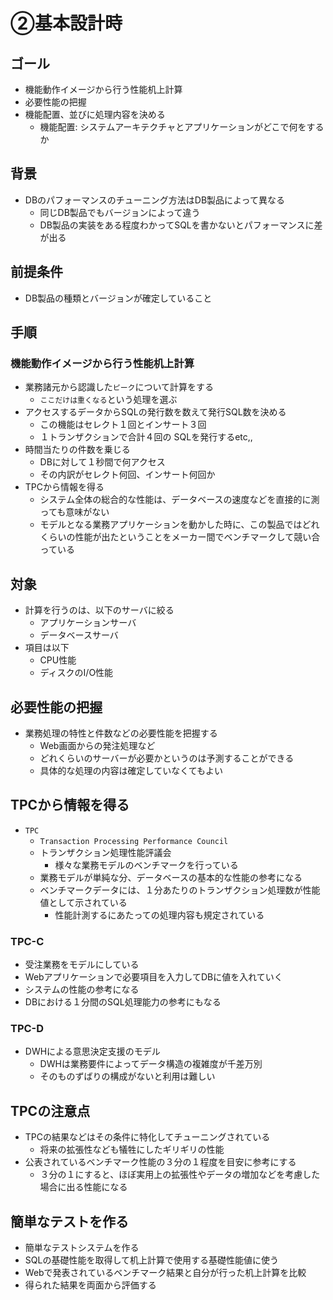 # ②基本設計時

## ゴール

* 機能動作イメージから行う性能机上計算
* 必要性能の把握
* 機能配置、並びに処理内容を決める
    * 機能配置: システムアーキテクチャとアプリケーションがどこで何をするか
    
## 背景

* DBのパフォーマンスのチューニング方法はDB製品によって異なる
    * 同じDB製品でもバージョンによって違う
    * DB製品の実装をある程度わかってSQLを書かないとパフォーマンスに差が出る

## 前提条件

* DB製品の種類とバージョンが確定していること

## 手順

### 機能動作イメージから行う性能机上計算

* 業務諸元から認識した`ピーク`について計算をする
    * `ここだけは重くなる`という処理を選ぶ
* アクセスするデータからSQLの発行数を数えて発行SQL数を決める
    * この機能はセレクト１回とインサート３回
    * １トランザクションで合計４回の SQLを発行するetc,,
* 時間当たりの件数を乗じる
    * DBに対して１秒間で何アクセス
    * その内訳がセレクト何回、インサート何回か
* TPCから情報を得る
    * システム全体の総合的な性能は、データベースの速度などを直接的に測っても意味がない
    * モデルとなる業務アプリケーションを動かした時に、この製品ではどれくらいの性能が出たということをメーカー間でベンチマークして競い合っている

## 対象    

* 計算を行うのは、以下のサーバに絞る
    * アプリケーションサーバ
    * データベースサーバ
* 項目は以下
    * CPU性能
    * ディスクのI/O性能

## 必要性能の把握

* 業務処理の特性と件数などの必要性能を把握する
    * Web画面からの発注処理など
    * どれくらいのサーバーが必要かというのは予測することができる
    * 具体的な処理の内容は確定していなくてもよい

## TPCから情報を得る

* `TPC`
    * `Transaction Processing Performance Council`
    * トランザクション処理性能評議会
        * 様々な業務モデルのベンチマークを行っている
    * 業務モデルが単純な分、データベースの基本的な性能の参考になる
    * ベンチマークデータには、１分あたりのトランザクション処理数が性能値として示されている
       * 性能計測するにあたっての処理内容も規定されている

### TPC-C

* 受注業務をモデルにしている
* Webアプリケーションで必要項目を入力してDBに値を入れていく
* システムの性能の参考になる
* DBにおける１分間のSQL処理能力の参考にもなる

### TPC-D

* DWHによる意思決定支援のモデル
    * DWHは業務要件によってデータ構造の複雑度が千差万別
    * そのものずばりの構成がないと利用は難しい

## TPCの注意点

* TPCの結果などはその条件に特化してチューニングされている
    * 将来の拡張性なども犠牲にしたギリギリの性能
* 公表されているベンチマーク性能の３分の１程度を目安に参考にする
    * ３分の１にすると、ほぼ実用上の拡張性やデータの増加などを考慮した場合に出る性能になる

## 簡単なテストを作る

* 簡単なテストシステムを作る
* SQLの基礎性能を取得して机上計算で使用する基礎性能値に使う
* Webで発表されているベンチマーク結果と自分が行った机上計算を比較
* 得られた結果を両面から評価する
